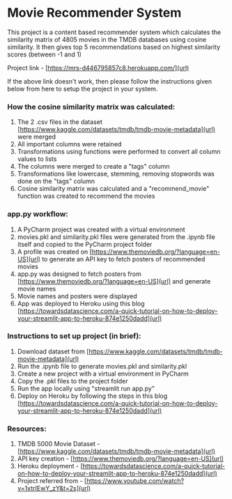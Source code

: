 # **Movie Recommender System**

This project is a content based recommender system which calculates the similarity matrix of 4805 movies in the TMDB databases using cosine similarity. It then gives top 5 recommendations based on highest similarity scores (between -1 and 1)

Project link - [https://mrs-d446795857c8.herokuapp.com/](url)

If the above link doesn't work, then please follow the instructions given below from here to setup the project in your system.

### How the cosine similarity matrix was calculated:
1) The 2 .csv files in the dataset [https://www.kaggle.com/datasets/tmdb/tmdb-movie-metadata](url) were merged
2) All important columns were retained
3) Transformations using functions were performed to convert all column values to lists
4) The columns were merged to create a "tags" column
5) Transformations like lowercase, stemming, removing stopwords was done on the "tags" column
6) Cosine similarity matrix was calculated and a "recommend_movie" function was created to recommend the movies

### app.py workflow:
1) A PyCharm project was created with a virtual environment
2) movies.pkl and similarity.pkl files were generated from the .ipynb file itself and copied to the PyCharm project folder
3) A profile was created on [https://www.themoviedb.org/?language=en-US](url) to generate an API key to fetch posters of recommended movies
4) app.py was designed to fetch posters from [https://www.themoviedb.org/?language=en-US](url) and generate movie names
5) Movie names and posters were displayed
6) App was deployed to Heroku using this blog [https://towardsdatascience.com/a-quick-tutorial-on-how-to-deploy-your-streamlit-app-to-heroku-874e1250dadd](url)

### Instructions to set up project (in brief):
1) Download dataset from [https://www.kaggle.com/datasets/tmdb/tmdb-movie-metadata](url)
2) Run the .ipynb file to generate movies.pkl and similarity.pkl
3) Create a new project with a virtual environment in PyCharm
4) Copy the .pkl files to the project folder
5) Run the app locally using "streamlit run app.py"
6) Deploy on Heroku by following the steps in this blog [https://towardsdatascience.com/a-quick-tutorial-on-how-to-deploy-your-streamlit-app-to-heroku-874e1250dadd](url)

### Resources:
1) TMDB 5000 Movie Dataset - [https://www.kaggle.com/datasets/tmdb/tmdb-movie-metadata](url)
2) API key creation - [https://www.themoviedb.org/?language=en-US](url)
3) Heroku deployment - [https://towardsdatascience.com/a-quick-tutorial-on-how-to-deploy-your-streamlit-app-to-heroku-874e1250dadd](url)
4) Project referred from - [https://www.youtube.com/watch?v=1xtrIEwY_zY&t=2s](url)
